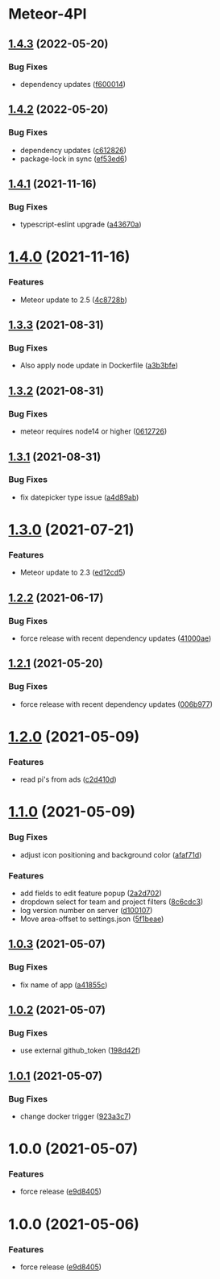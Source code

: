 # Meteor-4PI

## [1.4.3](https://github.com/grmbl99/meteor-4pi/compare/v1.4.2...v1.4.3) (2022-05-20)


### Bug Fixes

* dependency updates ([f600014](https://github.com/grmbl99/meteor-4pi/commit/f60001402cc62417e6e2a347abab3149c0b7e086))

## [1.4.2](https://github.com/grmbl99/meteor-4pi/compare/v1.4.1...v1.4.2) (2022-05-20)


### Bug Fixes

* dependency updates ([c612826](https://github.com/grmbl99/meteor-4pi/commit/c612826abaa06ffa7460efa54f7bb5bb85706dc4))
* package-lock in sync ([ef53ed6](https://github.com/grmbl99/meteor-4pi/commit/ef53ed64e98243d7e8e42f54468f59a8439b3d2a))

## [1.4.1](https://github.com/grmbl99/meteor-4pi/compare/v1.4.0...v1.4.1) (2021-11-16)


### Bug Fixes

* typescript-eslint upgrade ([a43670a](https://github.com/grmbl99/meteor-4pi/commit/a43670a0024aab664f2b44f120a62b7e604e240e))

# [1.4.0](https://github.com/grmbl99/meteor-4pi/compare/v1.3.3...v1.4.0) (2021-11-16)


### Features

* Meteor update to 2.5 ([4c8728b](https://github.com/grmbl99/meteor-4pi/commit/4c8728b74fef97b7210b05eacc604a8fec385884))

## [1.3.3](https://github.com/grmbl99/meteor-4pi/compare/v1.3.2...v1.3.3) (2021-08-31)


### Bug Fixes

* Also apply node update in Dockerfile ([a3b3bfe](https://github.com/grmbl99/meteor-4pi/commit/a3b3bfed59b6388e7a3d572d9d2b721fc53c8633))

## [1.3.2](https://github.com/grmbl99/meteor-4pi/compare/v1.3.1...v1.3.2) (2021-08-31)


### Bug Fixes

* meteor requires node14 or higher ([0612726](https://github.com/grmbl99/meteor-4pi/commit/06127268319fa848f81cce6c0c3177e23770ab4a))

## [1.3.1](https://github.com/grmbl99/meteor-4pi/compare/v1.3.0...v1.3.1) (2021-08-31)


### Bug Fixes

* fix datepicker type issue ([a4d89ab](https://github.com/grmbl99/meteor-4pi/commit/a4d89aba9d9fa1fea5cf79be6799dea8dc447ea3))

# [1.3.0](https://github.com/grmbl99/meteor-4pi/compare/v1.2.2...v1.3.0) (2021-07-21)


### Features

* Meteor update to 2.3 ([ed12cd5](https://github.com/grmbl99/meteor-4pi/commit/ed12cd54dd74884da2a54d9d51b81de8068930b1))

## [1.2.2](https://github.com/grmbl99/meteor-4pi/compare/v1.2.1...v1.2.2) (2021-06-17)


### Bug Fixes

* force release with recent dependency updates ([41000ae](https://github.com/grmbl99/meteor-4pi/commit/41000ae1e1add9eaeedf7c2c895d44f133c51ded))

## [1.2.1](https://github.com/grmbl99/meteor-4pi/compare/v1.2.0...v1.2.1) (2021-05-20)


### Bug Fixes

* force release with recent dependency updates ([006b977](https://github.com/grmbl99/meteor-4pi/commit/006b977ace0f4e5fcf35eabc6c3e8771a81b090f))

# [1.2.0](https://github.com/grmbl99/meteor-4pi/compare/v1.1.0...v1.2.0) (2021-05-09)


### Features

* read pi's from ads ([c2d410d](https://github.com/grmbl99/meteor-4pi/commit/c2d410d22ba3d2867ef47ba8b17c649b985d1b1f))

# [1.1.0](https://github.com/grmbl99/meteor-4pi/compare/v1.0.3...v1.1.0) (2021-05-09)


### Bug Fixes

* adjust icon positioning and background color ([afaf71d](https://github.com/grmbl99/meteor-4pi/commit/afaf71d426a8ab584090817dd808b6163aeb2c64))


### Features

* add fields to edit feature popup ([2a2d702](https://github.com/grmbl99/meteor-4pi/commit/2a2d70299a151f42958c59c13b866e731011d4cb))
* dropdown select for team and project filters ([8c6cdc3](https://github.com/grmbl99/meteor-4pi/commit/8c6cdc31654f0d4dc83e27b34a5676d825516b8b))
* log version number on server ([d100107](https://github.com/grmbl99/meteor-4pi/commit/d10010720ca1ff814ab2afa1e4c3aa46b97448d3))
* Move area-offset to settings.json ([5f1beae](https://github.com/grmbl99/meteor-4pi/commit/5f1beae746cfbdd628cbda5ef770b1d3b84d4920))

## [1.0.3](https://github.com/grmbl99/meteor-4pi/compare/v1.0.2...v1.0.3) (2021-05-07)


### Bug Fixes

* fix name of app ([a41855c](https://github.com/grmbl99/meteor-4pi/commit/a41855c3cb8d00cf95e472857faa497ef85436ed))

## [1.0.2](https://github.com/grmbl99/meteor-4pi/compare/v1.0.1...v1.0.2) (2021-05-07)


### Bug Fixes

* use external github_token ([198d42f](https://github.com/grmbl99/meteor-4pi/commit/198d42f4e0a299ea477869c6a5dbf87bc5f74e11))

## [1.0.1](https://github.com/grmbl99/meteor-4pi/compare/v1.0.0...v1.0.1) (2021-05-07)


### Bug Fixes

* change docker trigger ([923a3c7](https://github.com/grmbl99/meteor-4pi/commit/923a3c7152e5e8f3ec8b42e0fa1b3c19b1c954e3))

# 1.0.0 (2021-05-07)


### Features

* force release ([e9d8405](https://github.com/grmbl99/meteor-4pi/commit/e9d840572f9ffa81cbdeae2a990ac6e8923b2ef9))

# 1.0.0 (2021-05-06)


### Features

* force release ([e9d8405](https://github.com/grmbl99/meteor-4pi/commit/e9d840572f9ffa81cbdeae2a990ac6e8923b2ef9))
